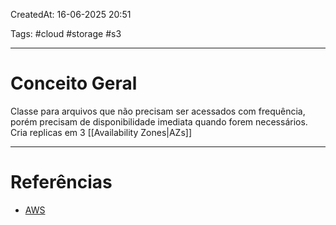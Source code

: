 CreatedAt: 16-06-2025 20:51

Tags: #cloud #storage #s3

---
# Conceito Geral
Classe para arquivos que não precisam ser acessados com frequência, porém precisam de disponibilidade imediata quando forem necessários.
Cria replicas em 3 [[Availability Zones|AZs]]

---
# Referências
- [AWS](https://aws.amazon.com/pt/s3/storage-classes/?nc=sn&loc=3)